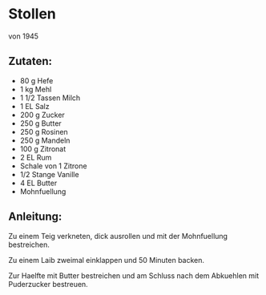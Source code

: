 Stollen
===
von 1945

Zutaten:
---
- 80 g Hefe
- 1 kg Mehl
- 1 1/2 Tassen Milch
- 1 EL Salz
- 200 g Zucker
- 250 g Butter
- 250 g Rosinen
- 250 g Mandeln
- 100 g Zitronat
- 2 EL Rum
-   Schale von 1 Zitrone
- 1/2 Stange Vanille
- 4 EL Butter
-   Mohnfuellung

Anleitung:
---
Zu einem Teig verkneten, dick ausrollen und mit der Mohnfuellung bestreichen.

Zu einem Laib zweimal einklappen und 50 Minuten backen.

Zur Haelfte mit Butter bestreichen und am Schluss nach dem Abkuehlen mit Puderzucker bestreuen.